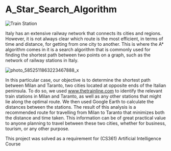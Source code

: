 # A_Star_Search_Algorithm
![Train Station](https://user-images.githubusercontent.com/95241727/229196502-54f8b534-24e5-4cc1-8c89-4ef235ed037e.png)

Italy has an extensive railway network that connects its cities and regions. However, it is not always clear which route is the most efficient, in terms of time and distance, for getting from one city to another. This is where the A* algorithm comes in it is a search algorithm that is commonly used for finding the shortest path between two points on a graph, such as the network of railway stations in Italy.


![photo_5852511863223467888_x](https://user-images.githubusercontent.com/95241727/229197218-66d5f22e-a28a-4132-8363-35767dc4745a.jpg)


In this particular case, our objective is to determine the shortest path between Milan and Taranto, two cities located at opposite ends of the Italian peninsula. To do so, we used www.thetrainline.com to identify the relevant train stations in Milan and Taranto, as well as any other stations that might lie along the optimal route. We then used Google Earth to calculate the distances between the stations.
The result of this analysis is a recommended route for travelling from Milan to Taranto that minimizes both the distance and time taken. This information can be of great practical value to anyone planning to travel between these two cities, whether for business, tourism, or any other purpose.



This project was solved as a requirement for (CS361) Artificial Intelligence Course
